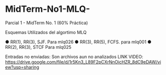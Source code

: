 # MidTerm-No1-MLQ-
Parcial 1 - MidTerm No. 1 (60% Práctica)

Esquemas Utilizados del algortimo MLQ 

● RR(1), RR(3), SJF. Para mlq026
● RR(3), RR(5), FCFS. para mlq001
● RR(2), RR(3), STCF Para mlq025


Entradas no enviadas: Son archivos aun no analizados 
LINK VIDEO: https://drive.google.com/file/d/1r5Kn3_L89F2pCXrNnOicHZR_8dC9eDAW/view?usp=sharing
